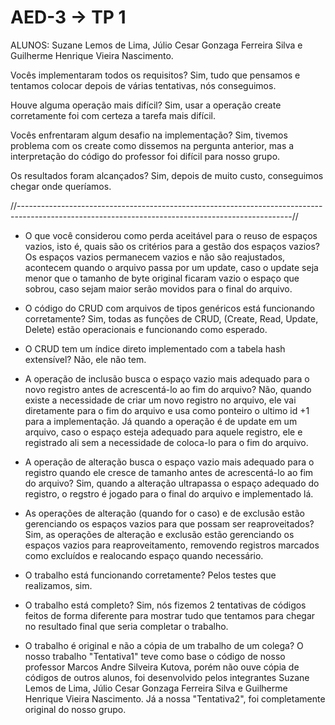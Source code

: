 # AED-3 -> TP 1
ALUNOS: Suzane Lemos de Lima, Júlio Cesar Gonzaga Ferreira Silva e Guilherme Henrique Vieira Nascimento.

Vocês implementaram todos os requisitos?
Sim, tudo que pensamos e tentamos colocar depois de várias tentativas, nós conseguimos.

Houve alguma operação mais difícil?
Sim, usar a operação create corretamente foi com certeza a tarefa mais difícil.

Vocês enfrentaram algum desafio na implementação?
Sim, tivemos problema com os create como dissemos na pergunta anterior, mas a interpretação do código do professor foi difícil para nosso grupo.

Os resultados foram alcançados?
Sim, depois de muito custo, conseguimos chegar onde queríamos.

//--------------------------------------------------------------------------------------------------------------------------------------------------//
- O que você considerou como perda aceitável para o reuso de espaços vazios, isto é, quais são os critérios para a gestão dos espaços vazios?
Os espaços vazios permanecem vazios e não são reajustados, acontecem quando o arquivo passa por um update, caso o update seja menor que o tamanho de byte original ficaram 
vazio o espaço que sobrou, caso sejam maior serão movidos para o final do arquivo.

- O código do CRUD com arquivos de tipos genéricos está funcionando corretamente?
Sim, todas as funções de CRUD, (Create, Read, Update, Delete) estão operacionais e funcionando como esperado.

- O CRUD tem um índice direto implementado com a tabela hash extensível?
Não, ele não tem.

- A operação de inclusão busca o espaço vazio mais adequado para o novo registro antes de acrescentá-lo ao fim do arquivo?
Não, quando existe a necessidade de criar um novo registro no arquivo, ele vai diretamente para o fim do arquivo e usa como ponteiro o ultimo id +1 para a implementação. Já quando
a operação é de update em um arquivo, caso o espaço esteja adequado para aquele registro, ele e registrado ali sem a necessidade de coloca-lo para o fim do arquivo.

- A operação de alteração busca o espaço vazio mais adequado para o registro quando ele cresce de tamanho antes de acrescentá-lo ao fim do arquivo?
Sim, quando a alteração ultrapassa o espaço adequado do registro, o regstro é jogado para o final do arquivo e implementado lá.

- As operações de alteração (quando for o caso) e de exclusão estão gerenciando os espaços vazios para que possam ser reaproveitados?
Sim, as operações de alteração e exclusão estão gerenciando os espaços vazios para reaproveitamento, removendo registros marcados como excluídos e realocando espaço quando necessário.

- O trabalho está funcionando corretamente?
Pelos testes que realizamos, sim.

- O trabalho está completo?
Sim, nós fizemos 2 tentativas de códigos feitos de forma diferente para mostrar tudo que tentamos para chegar no resultado final que seria completar o trabalho.

- O trabalho é original e não a cópia de um trabalho de um colega?
O nosso trabalho "Tentativa1" teve como base o código de nosso professor Marcos Andre Silveira Kutova, porém não ouve cópia de códigos de outros alunos, foi desenvolvido pelos integrantes Suzane Lemos de Lima, Júlio Cesar Gonzaga Ferreira Silva e Guilherme Henrique Vieira Nascimento.
Já a nossa "Tentativa2", foi completamente original do nosso grupo.